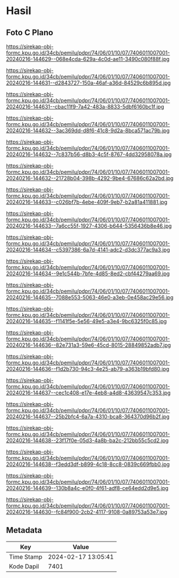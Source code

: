 # Hasil

## Foto C Plano

https://sirekap-obj-formc.kpu.go.id/34cb/pemilu/pdpr/74/06/01/10/07/7406011007001-20240216-144629--068e4cda-629a-4c0d-ae11-3490c080f88f.jpg

https://sirekap-obj-formc.kpu.go.id/34cb/pemilu/pdpr/74/06/01/10/07/7406011007001-20240216-144631--d2843727-150a-46af-a36d-84529c6b895d.jpg

https://sirekap-obj-formc.kpu.go.id/34cb/pemilu/pdpr/74/06/01/10/07/7406011007001-20240216-144631--cbac11f9-7a42-483a-8833-5dbf6160bc1f.jpg

https://sirekap-obj-formc.kpu.go.id/34cb/pemilu/pdpr/74/06/01/10/07/7406011007001-20240216-144632--3ac369dd-d8f6-41c8-9d2a-8bca571ac79b.jpg

https://sirekap-obj-formc.kpu.go.id/34cb/pemilu/pdpr/74/06/01/10/07/7406011007001-20240216-144632--7c837b56-d8b3-4c5f-8767-4dd32958078a.jpg

https://sirekap-obj-formc.kpu.go.id/34cb/pemilu/pdpr/74/06/01/10/07/7406011007001-20240216-144632--21728b04-398b-4292-9be4-67686c62a2bd.jpg

https://sirekap-obj-formc.kpu.go.id/34cb/pemilu/pdpr/74/06/01/10/07/7406011007001-20240216-144633--c026bf7b-4ebe-409f-9eb7-b2a81a411881.jpg

https://sirekap-obj-formc.kpu.go.id/34cb/pemilu/pdpr/74/06/01/10/07/7406011007001-20240216-144633--7a6cc55f-1927-4306-b644-5356436b8e46.jpg

https://sirekap-obj-formc.kpu.go.id/34cb/pemilu/pdpr/74/06/01/10/07/7406011007001-20240216-144634--c5397386-6a7d-4141-adc2-d3dc377ac9a3.jpg

https://sirekap-obj-formc.kpu.go.id/34cb/pemilu/pdpr/74/06/01/10/07/7406011007001-20240216-144634--9e1c544b-7bfe-4d85-8ed2-cbf44279aa69.jpg

https://sirekap-obj-formc.kpu.go.id/34cb/pemilu/pdpr/74/06/01/10/07/7406011007001-20240216-144635--7088e553-5063-46e0-a3eb-0e458ac29e56.jpg

https://sirekap-obj-formc.kpu.go.id/34cb/pemilu/pdpr/74/06/01/10/07/7406011007001-20240216-144635--f1141f5e-5e56-49e5-a3e4-9bc6325f0c85.jpg

https://sirekap-obj-formc.kpu.go.id/34cb/pemilu/pdpr/74/06/01/10/07/7406011007001-20240216-144636--82e731a3-59e6-45cd-8015-28849852adb7.jpg

https://sirekap-obj-formc.kpu.go.id/34cb/pemilu/pdpr/74/06/01/10/07/7406011007001-20240216-144636--f1d2b730-94c3-4e25-ab79-a363b19bfd80.jpg

https://sirekap-obj-formc.kpu.go.id/34cb/pemilu/pdpr/74/06/01/10/07/7406011007001-20240216-144637--cec1c408-e17e-4eb8-a4d8-43639547c353.jpg

https://sirekap-obj-formc.kpu.go.id/34cb/pemilu/pdpr/74/06/01/10/07/7406011007001-20240216-144637--25b2bfc4-6a7a-4310-bca8-364370d96b2f.jpg

https://sirekap-obj-formc.kpu.go.id/34cb/pemilu/pdpr/74/06/01/10/07/7406011007001-20240216-144638--23f17f0e-05d3-4a8b-ba2c-212bb55c5cd2.jpg

https://sirekap-obj-formc.kpu.go.id/34cb/pemilu/pdpr/74/06/01/10/07/7406011007001-20240216-144638--f3edd3df-b899-4c18-8cc8-0839c669fbb0.jpg

https://sirekap-obj-formc.kpu.go.id/34cb/pemilu/pdpr/74/06/01/10/07/7406011007001-20240216-144639--130b8a4c-e0f0-4f61-adf8-ce64edd2d9e5.jpg

https://sirekap-obj-formc.kpu.go.id/34cb/pemilu/pdpr/74/06/01/10/07/7406011007001-20240216-144630--fc84f900-2cb2-4117-9108-0a89753a53e7.jpg


## Metadata

| Key        | Value               |
| ---------- | ------------------- |
| Time Stamp | 2024-02-17 13:05:41 |
| Kode Dapil | 7401                |



